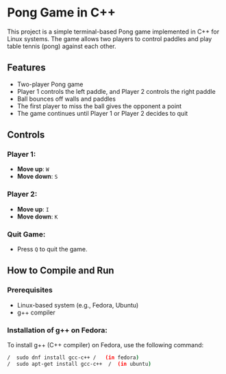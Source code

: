 # Pong Game in C++

This project is a simple terminal-based Pong game implemented in C++ for Linux systems. The game allows two players to control paddles and play table tennis (pong) against each other.

## Features

- Two-player Pong game
- Player 1 controls the left paddle, and Player 2 controls the right paddle
- Ball bounces off walls and paddles
- The first player to miss the ball gives the opponent a point
- The game continues until Player 1 or Player 2 decides to quit

## Controls

### Player 1:
- **Move up**: `W`
- **Move down**: `S`

### Player 2:
- **Move up**: `I`
- **Move down**: `K`

### Quit Game:
- Press `Q` to quit the game.

## How to Compile and Run

### Prerequisites

- Linux-based system (e.g., Fedora, Ubuntu)
- g++ compiler

### Installation of g++ on Fedora:
To install g++ (C++ compiler) on Fedora, use the following command:
```bash
/  sudo dnf install gcc-c++ /   (in fedora)
/  sudo apt-get install gcc-c++  /  (in ubuntu)
